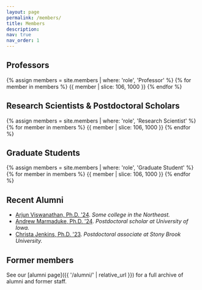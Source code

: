 ```yaml
---
layout: page
permalink: /members/
title: Members
description:
nav: true
nav_order: 1
---
```


## Professors

<div class="row">
{% assign members = site.members | where: 'role', 'Professor' %}
{% for member in members %}
{{ member | slice: 106, 1000 }} <!-- HACK! -->
{% endfor %}
</div>

## Research Scientists & Postdoctoral Scholars

<div class="row">
{% assign members = site.members | where: 'role', 'Research Scientist' %}
{% for member in members %}
{{ member | slice: 106, 1000 }} <!-- HACK! -->
{% endfor %}
</div>


## Graduate Students

<div class="row">
{% assign members = site.members | where: 'role', 'Graduate Student' %}
{% for member in members %}
{{ member | slice: 106, 1000 }} <!-- HACK! -->
{% endfor %}
</div>



## Recent Alumni
- [Arjun Viswanathan, Ph.D. '24](https://homepage.cs.uiowa.edu/~viswanathn/). *Some college in the Northeast.*
- [Andrew Marmaduke, Ph.D. '24](https://uiowa.marmamorphism.com/#:~:text=Andrew%20Marmaduke). *Postdoctoral scholar at University of Iowa.*
- [Christa Jenkins, Ph.D. '23](https://cwjnkins.github.io/#:~:text=Postdoctoral). *Postdoctoral associate at Stony Brook University.*

## Former members
See our [alumni page]({{ '/alumni/' | relative_url }}) for a full archive of alumni and former staff.
